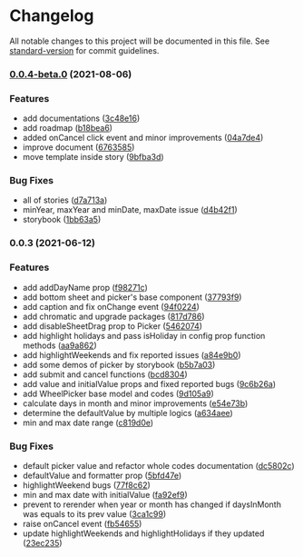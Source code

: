 # Changelog

All notable changes to this project will be documented in this file. See [standard-version](https://github.com/conventional-changelog/standard-version) for commit guidelines.

### [0.0.4-beta.0](https://github.com/persian-tools/persian-mobile-datepicker/compare/v0.0.3...v0.0.4-beta.0) (2021-08-06)


### Features

* add documentations ([3c48e16](https://github.com/persian-tools/persian-mobile-datepicker/commit/3c48e164728ce5949c9ed20252b1a602309ba878))
* add roadmap ([b18bea6](https://github.com/persian-tools/persian-mobile-datepicker/commit/b18bea6bb4a2d51f28ab51f5e53e00d4e41d0ec7))
* added onCancel click event and minor improvements ([04a7de4](https://github.com/persian-tools/persian-mobile-datepicker/commit/04a7de4a60feb818c36aead17ae63737acf377a9))
* improve document ([6763585](https://github.com/persian-tools/persian-mobile-datepicker/commit/676358561c7d7404eec466e28f45494d085eb8f9))
* move template inside story ([9bfba3d](https://github.com/persian-tools/persian-mobile-datepicker/commit/9bfba3d1d0371430d0f7deb04d3cb6b5c1999003))


### Bug Fixes

* all of stories ([d7a713a](https://github.com/persian-tools/persian-mobile-datepicker/commit/d7a713a87548f3ccaf31d3912a82f1edb6441d90))
* minYear, maxYear and minDate, maxDate issue ([d4b42f1](https://github.com/persian-tools/persian-mobile-datepicker/commit/d4b42f197e60a8118c99e02f3313cec78a42a32a))
* storybook ([1bb63a5](https://github.com/persian-tools/persian-mobile-datepicker/commit/1bb63a5681cdd838f3f73ec0a21db6de682cb509))

### 0.0.3 (2021-06-12)


### Features

* add addDayName prop ([f98271c](https://github.com/persian-tools/persian-mobile-datepicker/commit/f98271c27b075c5b81feae42b644881b6b6db492))
* add bottom sheet and picker's base component ([37793f9](https://github.com/persian-tools/persian-mobile-datepicker/commit/37793f91b83ce6e3eaa8787f6c064826b8947b6d))
* add caption and fix onChange event ([94f0224](https://github.com/persian-tools/persian-mobile-datepicker/commit/94f022451ad25bc83884029f0686e211f933fa70))
* add chromatic and upgrade packages ([817d786](https://github.com/persian-tools/persian-mobile-datepicker/commit/817d7869491778556589f6a6a360dc1ac879b326))
* add disableSheetDrag prop to Picker ([5462074](https://github.com/persian-tools/persian-mobile-datepicker/commit/5462074464cb60d719e60e6ff0ec898ddee53cd5))
* add highlight holidays and pass isHoliday in config prop function methods ([aa9a862](https://github.com/persian-tools/persian-mobile-datepicker/commit/aa9a8629d7bc36d16b3e6c8c1c6b3e9de8173453))
* add highlightWeekends and fix reported issues ([a84e9b0](https://github.com/persian-tools/persian-mobile-datepicker/commit/a84e9b070d389dc54bfb42b890b3c37680e3533e))
* add some demos of picker by storybook ([b5b7a03](https://github.com/persian-tools/persian-mobile-datepicker/commit/b5b7a03ce309688cdd4cda02c80a0efd226922e1))
* add submit and cancel functions ([bcd8304](https://github.com/persian-tools/persian-mobile-datepicker/commit/bcd83040395265966961f219e0f114c4ffe115d7))
* add value and initialValue props and fixed reported bugs ([9c6b26a](https://github.com/persian-tools/persian-mobile-datepicker/commit/9c6b26a562aef535b9ff1dffcdecee7af61e2d99))
* add WheelPicker base model and codes ([9d105a9](https://github.com/persian-tools/persian-mobile-datepicker/commit/9d105a9bb5a81561c1d49ff161bf00619e9db149))
* calculate days in month and minor improvements ([e54e73b](https://github.com/persian-tools/persian-mobile-datepicker/commit/e54e73b9267a6f4d8898edf98236f645e5fd8024))
* determine the defaultValue by multiple logics ([a634aee](https://github.com/persian-tools/persian-mobile-datepicker/commit/a634aeeb6aebcd6c9a78e96419d392c932acac5f))
* min and max date range ([c819d0e](https://github.com/persian-tools/persian-mobile-datepicker/commit/c819d0eef552a61c385c9a0921ffcead97c3bbcc))


### Bug Fixes

* default picker value and refactor whole codes documentation ([dc5802c](https://github.com/persian-tools/persian-mobile-datepicker/commit/dc5802c3758a00f389f96dab47ae82daf7739131))
* defaultValue and formatter prop ([5bfd47e](https://github.com/persian-tools/persian-mobile-datepicker/commit/5bfd47e0ece758a9fab8b0c0e115f402503cf217))
* highlightWeekend bugs ([77f8c62](https://github.com/persian-tools/persian-mobile-datepicker/commit/77f8c62dfd78872e7020875eb7c6f8ec1796b9a7))
* min and max date with initialValue ([fa92ef9](https://github.com/persian-tools/persian-mobile-datepicker/commit/fa92ef944db08b8b76a3d920262a8939a847a87d))
* prevent to rerender when year or month has changed if daysInMonth was equals to its prev value ([3ca1c99](https://github.com/persian-tools/persian-mobile-datepicker/commit/3ca1c99ac3572899c566d6ae009f4e017b55aaa0))
* raise onCancel event ([fb54655](https://github.com/persian-tools/persian-mobile-datepicker/commit/fb546554c2f526b8860808c1c9f06f8dc51875ac))
* update highlightWeekends and highlightHolidays if they updated ([23ec235](https://github.com/persian-tools/persian-mobile-datepicker/commit/23ec235059679b9e262e1c40bd8342fa70d9ecb4))
